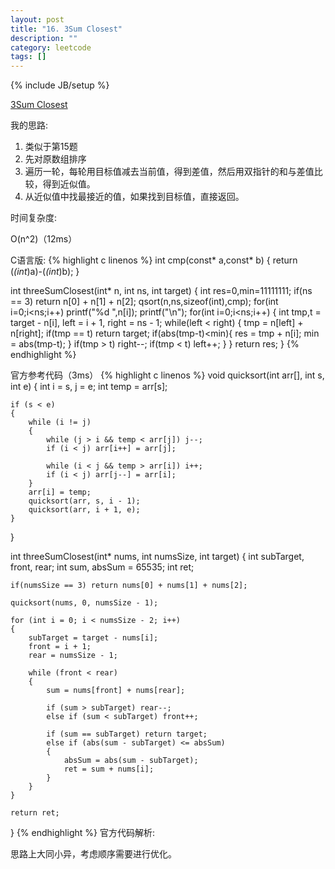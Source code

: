```yaml
---
layout: post
title: "16. 3Sum Closest"
description: ""
category: leetcode
tags: []
---
```

{% include JB/setup %}


[3Sum Closest](https://leetcode.com/problems/3sum-closest/description/)

我的思路:

1. 类似于第15题
2. 先对原数组排序
3. 遍历一轮，每轮用目标值减去当前值，得到差值，然后用双指针的和与差值比较，得到近似值。
4. 从近似值中找最接近的值，如果找到目标值，直接返回。

时间复杂度:

O(n^2)（12ms）

C语言版:
{% highlight c linenos %} 
int cmp(const* a,const* b) {
    return (*(int*)a)-(*(int*)b);
}

int threeSumClosest(int* n, int ns, int target) {
    int res=0,min=11111111;
    if(ns == 3)
        return n[0] + n[1] + n[2];
    qsort(n,ns,sizeof(int),cmp);
    for(int i=0;i<ns;i++)
        printf("%d ",n[i]);
    printf("\n");
    for(int i=0;i<ns;i++) {
        int tmp,t = target - n[i], left = i + 1, right = ns - 1;
        while(left < right) {
            tmp = n[left] + n[right];
            if(tmp == t) return target;
            if(abs(tmp-t)<min){
                res = tmp + n[i];
                min = abs(tmp-t);
            }
            if(tmp > t) right--;
            if(tmp < t) left++;
        }
    }
    return res;
}
{% endhighlight %}

官方参考代码（3ms）
{% highlight c linenos %} 
void quicksort(int arr[], int s, int e)
{
    int i = s, j = e;
    int temp = arr[s];
    
    if (s < e)
    {
        while (i != j)
        {
            while (j > i && temp < arr[j]) j--;
            if (i < j) arr[i++] = arr[j];
                
            while (i < j && temp > arr[i]) i++;
            if (i < j) arr[j--] = arr[i];
        }
        arr[i] = temp;
        quicksort(arr, s, i - 1);
        quicksort(arr, i + 1, e);
    }
}

int threeSumClosest(int* nums, int numsSize, int target) {
    int subTarget, front, rear;
    int sum, absSum = 65535;
    int ret;
    
    if(numsSize == 3) return nums[0] + nums[1] + nums[2];
    
    quicksort(nums, 0, numsSize - 1);
    
    for (int i = 0; i < numsSize - 2; i++)
    {
        subTarget = target - nums[i];
        front = i + 1;
        rear = numsSize - 1;
        
        while (front < rear)
        {
            sum = nums[front] + nums[rear];
            
            if (sum > subTarget) rear--;
            else if (sum < subTarget) front++;
           
            if (sum == subTarget) return target;
            else if (abs(sum - subTarget) <= absSum)
            {
                absSum = abs(sum - subTarget);
                ret = sum + nums[i];
            }
        }
    }
    
    return ret;
}
{% endhighlight %}
官方代码解析:

思路上大同小异，考虑顺序需要进行优化。



